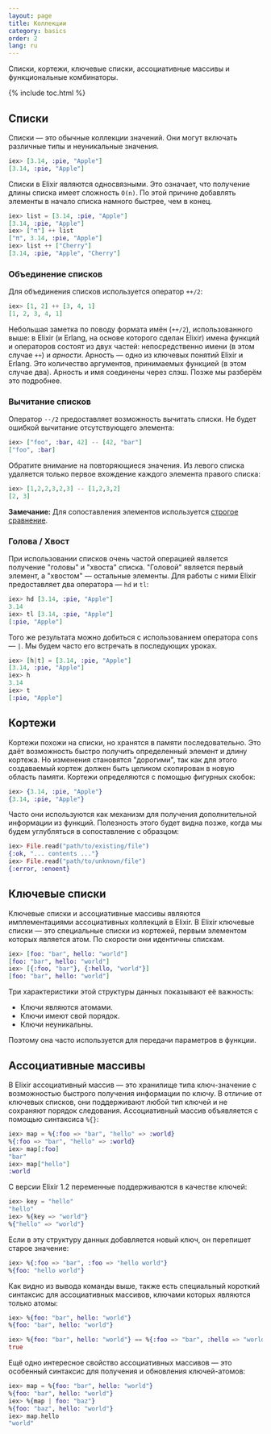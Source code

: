 ```yaml
---
layout: page
title: Коллекции
category: basics
order: 2
lang: ru
---
```


Списки, кортежи, ключевые списки, ассоциативные массивы и функциональные комбинаторы.

{% include toc.html %}

## Списки
Списки &mdash; это обычные коллекции значений. Они могут включать различные типы и неуникальные значения.

```elixir
iex> [3.14, :pie, "Apple"]
[3.14, :pie, "Apple"]
```

Списки в Elixir являются односвязными. Это означает, что получение длины списка имеет сложность `O(n)`. По этой причине добавлять элементы в начало списка намного быстрее, чем в конец.

```elixir
iex> list = [3.14, :pie, "Apple"]
[3.14, :pie, "Apple"]
iex> ["π"] ++ list
["π", 3.14, :pie, "Apple"]
iex> list ++ ["Cherry"]
[3.14, :pie, "Apple", "Cherry"]
```

### Объединение списков

Для объединения списков используется оператор `++/2`:

```elixir
iex> [1, 2] ++ [3, 4, 1]
[1, 2, 3, 4, 1]
```

Небольшая заметка по поводу формата имён (`++/2`), использованного выше: в Elixir (и Erlang, на основе которого сделан Elixir) имена функций и операторов состоят из двух частей: непосредственно имени (в этом случае `++`) и _арности_. Арность &mdash; одно из ключевых понятий Elixir и Erlang. Это количество аргументов, принимаемых функцией (в этом случае два). Арность и имя соединены через слэш. Позже мы разберём это подробнее.

### Вычитание списков

Оператор `--/2` предоставляет возможность вычитать списки. Не будет ошибкой вычитание отсутствующего элемента:

```elixir
iex> ["foo", :bar, 42] -- [42, "bar"]
["foo", :bar]
```

Обратите внимание на повторяющиеся значения. Из левого списка удаляется только первое вхождение каждого элемента правого списка:

```elixir
iex> [1,2,2,3,2,3] -- [1,2,3,2]
[2, 3]
```

**Замечание:** Для сопоставления элементов используется [строгое сравнение](../basics#section-9).

### Голова / Хвост

При использовании списков очень частой операцией является получение "головы" и "хвоста" списка. "Головой" является первый элемент, а "хвостом" &mdash; остальные элементы. Для работы с ними Elixir предоставляет два оператора &mdash; `hd` и `tl`:

```elixir
iex> hd [3.14, :pie, "Apple"]
3.14
iex> tl [3.14, :pie, "Apple"]
[:pie, "Apple"]
```

Того же результата можно добиться с использованием оператора cons &mdash; `|`. Мы будем часто его встречать в последующих уроках.

```elixir
iex> [h|t] = [3.14, :pie, "Apple"]
[3.14, :pie, "Apple"]
iex> h
3.14
iex> t
[:pie, "Apple"]
```

## Кортежи

Кортежи похожи на списки, но хранятся в памяти последовательно. Это даёт возможность быстро получить определенный элемент и длину кортежа. Но изменения становятся "дорогими", так как для этого создаваемый кортеж должен быть целиком скопирован в новую область памяти. Кортежи определяются с помощью фигурных скобок:

```elixir
iex> {3.14, :pie, "Apple"}
{3.14, :pie, "Apple"}
```

Часто они используются как механизм для получения дополнительной информации из функций. Полезность этого будет видна позже, когда мы будем углубляться в сопоставление с образцом:

```elixir
iex> File.read("path/to/existing/file")
{:ok, "... contents ..."}
iex> File.read("path/to/unknown/file")
{:error, :enoent}
```

## Ключевые списки

Ключевые списки и ассоциативные массивы являются имплементациями ассоциативных коллекций в Elixir. В Elixir ключевые списки &mdash; это специальные списки из кортежей, первым элементом которых является атом. По скорости они идентичны спискам.

```elixir
iex> [foo: "bar", hello: "world"]
[foo: "bar", hello: "world"]
iex> [{:foo, "bar"}, {:hello, "world"}]
[foo: "bar", hello: "world"]
```

Три характеристики этой структуры данных показывают её важность:

+ Ключи являются атомами.
+ Ключи имеют свой порядок.
+ Ключи неуникальны.

Поэтому она часто используется для передачи параметров в функции.

## Ассоциативные массивы

В Elixir ассоциативный массив &mdash; это хранилище типа ключ-значение с возможностью быстрого получения информации по ключу. В отличие от ключевых списков, они поддерживают любой тип ключей и не сохраняют порядок следования. Ассоциативный массив объявляется с помощью синтаксиса `%{}`:

```elixir
iex> map = %{:foo => "bar", "hello" => :world}
%{:foo => "bar", "hello" => :world}
iex> map[:foo]
"bar"
iex> map["hello"]
:world
```

С версии Elixir 1.2 переменные поддерживаются в качестве ключей:

```elixir
iex> key = "hello"
"hello"
iex> %{key => "world"}
%{"hello" => "world"}
```

Если в эту структуру данных добавляется новый ключ, он перепишет старое значение:

```elixir
iex> %{:foo => "bar", :foo => "hello world"}
%{foo: "hello world"}
```

Как видно из вывода команды выше, также есть специальный короткий синтаксис для ассоциативных массивов, ключами которых являются только атомы:

```elixir
iex> %{foo: "bar", hello: "world"}
%{foo: "bar", hello: "world"}

iex> %{foo: "bar", hello: "world"} == %{:foo => "bar", :hello => "world"}
true
```

Ещё одно интересное свойство ассоциативных массивов &mdash; это особенный синтаксис для получения и обновления ключей-атомов:

```elixir
iex> map = %{foo: "bar", hello: "world"}
%{foo: "bar", hello: "world"}
iex> %{map | foo: "baz"}
%{foo: "baz", hello: "world"}
iex> map.hello
"world"
```
